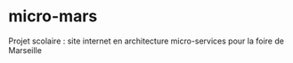 # micro-mars
Projet scolaire : site internet en architecture micro-services pour la foire de Marseille
